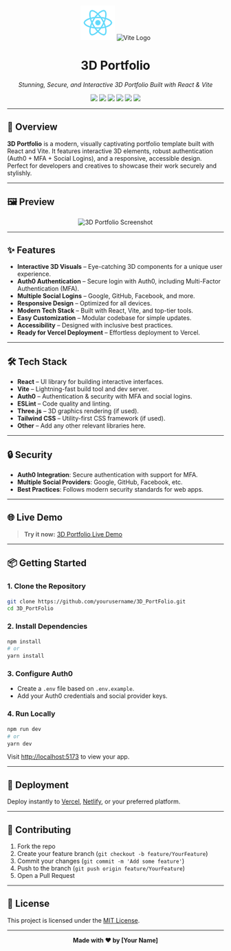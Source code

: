 <!-- Banner / Logo (optional) -->
<p align="center">
    <img src="https://raw.githubusercontent.com/github/explore/main/topics/react/react.png" width="80" alt="React Logo" />
    <img src="https://vitejs.dev/logo.svg" width="80" alt="Vite Logo" />
</p>

<h1 align="center">3D Portfolio</h1>
<p align="center"><em>Stunning, Secure, and Interactive 3D Portfolio Built with React & Vite</em></p>

<p align="center">
    <a href="https://react.dev/" alt="React"><img src="https://img.shields.io/badge/React-20232A?style=for-the-badge&logo=react&logoColor=61DAFB"/></a>
    <a href="https://vitejs.dev/" alt="Vite"><img src="https://img.shields.io/badge/Vite-646CFF?style=for-the-badge&logo=vite&logoColor=FFD62E"/></a>
    <a href="https://auth0.com/" alt="Auth0"><img src="https://img.shields.io/badge/Auth0-EB5424?style=for-the-badge&logo=auth0&logoColor=fff"/></a>
    <a href="https://eslint.org/" alt="ESLint"><img src="https://img.shields.io/badge/ESLint-4B32C3?style=for-the-badge&logo=eslint&logoColor=fff"/></a>
    <a href="https://github.com/yourusername/3D_PortFolio" alt="GitHub"><img src="https://img.shields.io/github/stars/yourusername/3D_PortFolio?style=for-the-badge"/></a>
    <a href="https://3d-portfolio-demo.vercel.app/" alt="Live Demo"><img src="https://img.shields.io/badge/Live-Demo-success?style=for-the-badge&logo=vercel"/></a>
</p>

---

## 🚀 Overview

**3D Portfolio** is a modern, visually captivating portfolio template built with React and Vite. It features interactive 3D elements, robust authentication (Auth0 + MFA + Social Logins), and a responsive, accessible design. Perfect for developers and creatives to showcase their work securely and stylishly.

---

## 🖼️ Preview

<p align="center">
    <img src="https://user-images.githubusercontent.com/yourusername/3d-portfolio-preview.png" alt="3D Portfolio Screenshot" width="700"/>
</p>

---
## ✨ Features

- **Interactive 3D Visuals** – Eye-catching 3D components for a unique user experience.
- **Auth0 Authentication** – Secure login with Auth0, including Multi-Factor Authentication (MFA).
- **Multiple Social Logins** – Google, GitHub, Facebook, and more.
- **Responsive Design** – Optimized for all devices.
- **Modern Tech Stack** – Built with React, Vite, and top-tier tools.
- **Easy Customization** – Modular codebase for simple updates.
- **Accessibility** – Designed with inclusive best practices.
- **Ready for Vercel Deployment** – Effortless deployment to Vercel.

---

## 🛠️ Tech Stack

- **React** – UI library for building interactive interfaces.
- **Vite** – Lightning-fast build tool and dev server.
- **Auth0** – Authentication & security with MFA and social logins.
- **ESLint** – Code quality and linting.
- **Three.js** – 3D graphics rendering (if used).
- **Tailwind CSS** – Utility-first CSS framework (if used).
- **Other** – Add any other relevant libraries here.

---

## 🔒 Security

- **Auth0 Integration**: Secure authentication with support for MFA.
- **Multiple Social Providers**: Google, GitHub, Facebook, etc.
- **Best Practices**: Follows modern security standards for web apps.

---

## 🌐 Live Demo

> **Try it now:** [3D Portfolio Live Demo](https://3d-portfolio-demo.vercel.app/)

---

## 📦 Getting Started

### 1. Clone the Repository

```bash
git clone https://github.com/yourusername/3D_PortFolio.git
cd 3D_PortFolio
```

### 2. Install Dependencies

```bash
npm install
# or
yarn install
```

### 3. Configure Auth0

- Create a `.env` file based on `.env.example`.
- Add your Auth0 credentials and social provider keys.

### 4. Run Locally

```bash
npm run dev
# or
yarn dev
```

Visit [http://localhost:5173](http://localhost:5173) to view your app.

---

## 🚀 Deployment

Deploy instantly to [Vercel](https://vercel.com/import), [Netlify](https://app.netlify.com/start), or your preferred platform.

---

## 🤝 Contributing

1. Fork the repo
2. Create your feature branch (`git checkout -b feature/YourFeature`)
3. Commit your changes (`git commit -m 'Add some feature'`)
4. Push to the branch (`git push origin feature/YourFeature`)
5. Open a Pull Request

---

## 📄 License

This project is licensed under the [MIT License](LICENSE).

---

<p align="center">
    <b>Made with ❤️ by [Your Name]</b>
</p>
